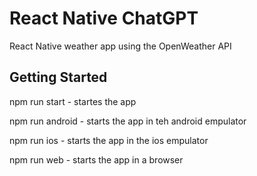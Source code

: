 # React Native ChatGPT

React Native weather app using the OpenWeather API

## Getting Started

npm run start - startes the app

npm run android - starts the app in teh android empulator

npm run ios - starts the app in the ios empulator

npm run web - starts the app in a browser
